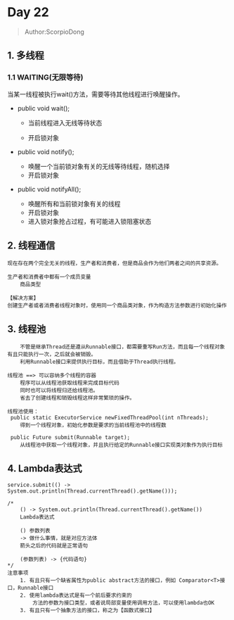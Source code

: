 # Day 22

> Author:ScorpioDong

## 1. 多线程

### 1.1 WAITING(无限等待)

当某一线程被执行wait()方法，需要等待其他线程进行唤醒操作。

+ public void wait();

    - 当前线程进入无线等待状态

    - 开启锁对象

+ public void notify();

    + 唤醒一个当前锁对象有关的无线等待线程，随机选择
    + 开启锁对象

+ public void notifyAll();

    + 唤醒所有和当前锁对象有关的线程
    + 开启锁对象
    + 进入锁对象抢占过程，有可能进入锁阻塞状态

## 2. 线程通信

```
现在存在两个完全无关的线程，生产者和消费者，但是商品会作为他们两者之间的共享资源。

生产者和消费者中都有一个成员变量
	商品类型

【解决方案】
创建生产者或者消费者线程对象时，使用同一个商品类对象，作为构造方法参数进行初始化操作
```

## 3. 线程池

```
	不管是继承Thread还是遵从Runnable接口，都需要重写Run方法，而且每一个线程对象有且只能执行一次，之后就会被销毁。
	利用Runnable接口来提供执行目标，而且借助于Thread执行线程。
	
线程池 ==> 可以容纳多个线程的容器
	程序可以从线程池获取线程来完成目标代码
	同时也可以将线程归还给线程池。
	省去了创建线程和销毁线程这样非常繁琐的操作。

线程池使用：
 public static ExecutorService newFixedThreadPool(int nThreads);
 	得到一个线程对象，初始化参数是要求的当前线程池中的线程数
 
 public Future submit(Runnable target);
 	从线程池中获取一个线程对象，并且执行给定的Runnable接口实现类对象作为执行目标
```

## 4. Lambda表达式

```
service.submit(() -> System.out.println(Thread.currentThread().getName())); 

/*
	() -> System.out.println(Thread.currentThread().getName())
	Lambda表达式
	
	() 参数列表
	-> 做什么事情，就是对应方法体
	箭头之后的代码就是正常语句
	
	(参数列表) -> {代码语句}
*/
注意事项
    1. 有且只有一个缺省属性为public abstract方法的接口，例如 Comparator<T>接口，Runnable接口
    2. 使用lambda表达式是有一个前后要求约束的
        方法的参数为接口类型，或者说局部变量使用调用方法，可以使用lambda也OK
    3. 有且只有一个抽象方法的接口，称之为【函数式接口】
```

